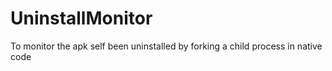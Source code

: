 UninstallMonitor
================

To monitor the apk self been uninstalled by  forking a child process in native code
